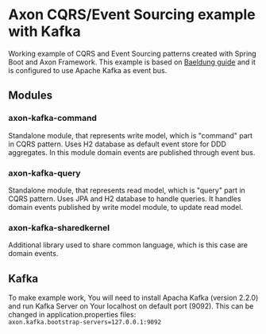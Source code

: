 # Axon CQRS/Event Sourcing example with Kafka
Working example of CQRS and Event Sourcing patterns created with Spring Boot and Axon Framework. This example is based on [Baeldung guide](https://www.baeldung.com/axon-cqrs-event-sourcing) and it is configured to use Apache Kafka as event bus.

## Modules
### axon-kafka-command
Standalone module, that represents write model, which is "command" part in CQRS pattern. Uses H2 database as default event store for DDD aggregates. In this module domain events are published through event bus.

### axon-kafka-query
Standalone module, that represents read model, which is "query" part in CQRS pattern. Uses JPA and H2 database to handle queries. It handles domain events published by write model module, to update read model.

### axon-kafka-sharedkernel
Additional library used to share common language, which is this case are domain events.

## Kafka
To make example work, You will need to install Apacha Kafka (version 2.2.0) and run Kafka Server on Your localhost on default port (9092). This can be changed in application.properties files:  
```axon.kafka.bootstrap-servers=127.0.0.1:9092```  

